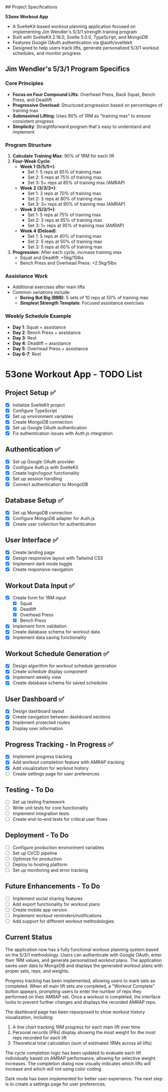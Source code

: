 <context>
## Project Specifications

**53one Workout App**
- A SvelteKit-based workout planning application focused on implementing Jim Wendler's 5/3/1 strength training program
- Built with SvelteKit 2.16.0, Svelte 5.0.0, TypeScript, and MongoDB
- Features Google OAuth authentication via @auth/sveltekit
- Designed to help users track lifts, generate personalized 5/3/1 workout schedules, and monitor progress

## Jim Wendler's 5/3/1 Program Specifics

### Core Principles
- **Focus on Four Compound Lifts**: Overhead Press, Back Squat, Bench Press, and Deadlift
- **Progressive Overload**: Structured progression based on percentages of training max
- **Submaximal Lifting**: Uses 90% of 1RM as "training max" to ensure consistent progress
- **Simplicity**: Straightforward program that's easy to understand and implement

### Program Structure
1. **Calculate Training Max**: 90% of 1RM for each lift
2. **Four-Week Cycle**:
   - **Week 1 (5/5/5+)**:
     - Set 1: 5 reps at 65% of training max
     - Set 2: 5 reps at 75% of training max
     - Set 3: 5+ reps at 85% of training max (AMRAP)
   - **Week 2 (3/3/3+)**:
     - Set 1: 3 reps at 70% of training max
     - Set 2: 3 reps at 80% of training max
     - Set 3: 3+ reps at 90% of training max (AMRAP)
   - **Week 3 (5/3/1+)**:
     - Set 1: 5 reps at 75% of training max
     - Set 2: 3 reps at 85% of training max
     - Set 3: 1+ reps at 95% of training max (AMRAP)
   - **Week 4 (Deload)**:
     - Set 1: 5 reps at 40% of training max
     - Set 2: 5 reps at 50% of training max
     - Set 3: 5 reps at 60% of training max
3. **Progression**: After each cycle, increase training max
   - Squat and Deadlift: +5kg/10lbs
   - Bench Press and Overhead Press: +2.5kg/5lbs

### Assistance Work
- Additional exercises after main lifts
- Common variations include:
  - **Boring But Big (BBB)**: 5 sets of 10 reps at 50% of training max
  - **Simplest Strength Template**: Focused assistance exercises

### Weekly Schedule Example
- **Day 1**: Squat + assistance
- **Day 2**: Bench Press + assistance
- **Day 3**: Rest
- **Day 4**: Deadlift + assistance
- **Day 5**: Overhead Press + assistance
- **Day 6-7**: Rest
</context>

# 53one Workout App - TODO List

## Project Setup ✅
- [x] Initialize SvelteKit project
- [x] Configure TypeScript
- [x] Set up environment variables
- [x] Create MongoDB connection
- [x] Set up Google OAuth authentication
- [x] Fix authentication issues with Auth.js integration

## Authentication ✅
- [x] Set up Google OAuth provider
- [x] Configure Auth.js with SvelteKit
- [x] Create login/logout functionality
- [x] Set up session handling
- [x] Connect authentication to MongoDB

## Database Setup ✅
- [x] Set up MongoDB connection
- [x] Configure MongoDB adapter for Auth.js
- [x] Create user collection for authentication

## User Interface ✅
- [x] Create landing page
- [x] Design responsive layout with Tailwind CSS
- [x] Implement dark mode toggle
- [x] Create responsive navigation

## Workout Data Input ✅
- [x] Create form for 1RM input
  - [x] Squat
  - [x] Deadlift
  - [x] Overhead Press
  - [x] Bench Press
- [x] Implement form validation
- [x] Create database schema for workout data
- [x] Implement data saving functionality

## Workout Schedule Generation ✅
- [x] Design algorithm for workout schedule generation
- [x] Create schedule display component
- [x] Implement weekly view
- [x] Create database schema for saved schedules

## User Dashboard ✅
- [x] Design dashboard layout
- [x] Create navigation between dashboard sections
- [x] Implement protected routes
- [x] Display user information

## Progress Tracking - In Progress ✅
- [x] Implement progress tracking
- [x] Add workout completion feature with AMRAP tracking
- [x] Add visualization for workout history
- [ ] Create settings page for user preferences

## Testing - To Do
- [ ] Set up testing framework
- [ ] Write unit tests for core functionality
- [ ] Implement integration tests
- [ ] Create end-to-end tests for critical user flows

## Deployment - To Do
- [ ] Configure production environment variables
- [ ] Set up CI/CD pipeline
- [ ] Optimize for production
- [ ] Deploy to hosting platform
- [ ] Set up monitoring and error tracking

## Future Enhancements - To Do
- [ ] Implement social sharing features
- [ ] Add export functionality for workout plans
- [ ] Create mobile app version
- [ ] Implement workout reminders/notifications
- [ ] Add support for different workout methodologies

## Current Status
The application now has a fully functional workout planning system based on the 5/3/1 methodology. Users can authenticate with Google OAuth, enter their 1RM values, and generate personalized workout plans. The application saves user data to MongoDB and displays the generated workout plans with proper sets, reps, and weights. 

Progress tracking has been implemented, allowing users to mark sets as completed. When all main lift sets are completed, a "Workout Complete" button appears, prompting users to enter the number of reps they performed on their AMRAP set. Once a workout is completed, the interface locks to prevent further changes and displays the recorded AMRAP reps.

The dashboard page has been repurposed to show workout history visualization, including:
1. A line chart tracking 1RM progress for each main lift over time
2. Personal records (PRs) display showing the most weight for the most reps recorded for each lift
3. Theoretical total calculation (sum of estimated 1RMs across all lifts)

The cycle completion logic has been updated to evaluate each lift individually based on AMRAP performance, allowing for selective weight increases. The completion dialog now visually indicates which lifts will increase and which will not using color coding.

Dark mode has been implemented for better user experience. The next step is to create a settings page for user preferences.
